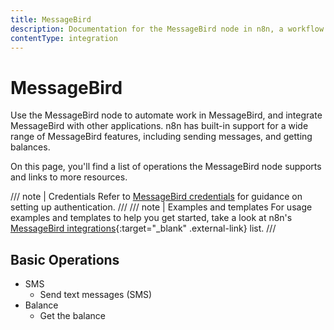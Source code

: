 ```yaml
---
title: MessageBird
description: Documentation for the MessageBird node in n8n, a workflow automation platform. Includes details of operations and configuration, and links to examples and credentials information.
contentType: integration
---
```


# MessageBird

Use the MessageBird node to automate work in MessageBird, and integrate MessageBird with other applications. n8n has built-in support for a wide range of MessageBird features, including sending messages, and getting balances. 

On this page, you'll find a list of operations the MessageBird node supports and links to more resources.

/// note | Credentials
Refer to [MessageBird credentials](/integrations/builtin/credentials/messagebird/) for guidance on setting up authentication. 
///
/// note | Examples and templates
For usage examples and templates to help you get started, take a look at n8n's [MessageBird integrations](https://n8n.io/integrations/messagebird/){:target="_blank" .external-link} list.
///

## Basic Operations

* SMS
    * Send text messages (SMS)
* Balance
    * Get the balance
